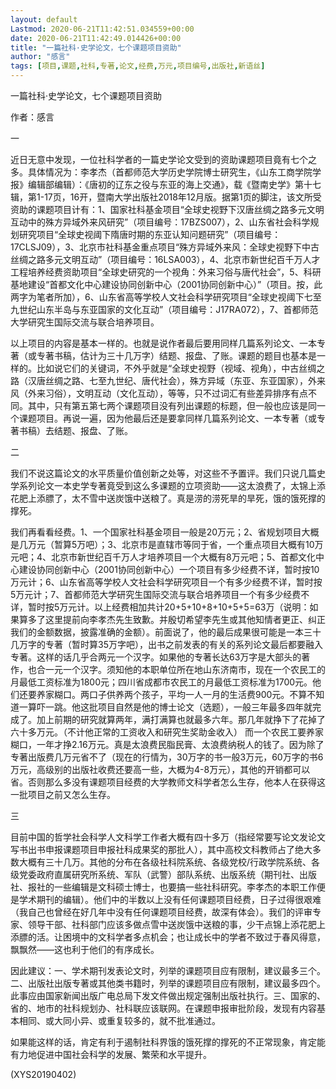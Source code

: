 ```yaml
---
layout: default
Lastmod: 2020-06-21T11:42:51.034559+00:00
date: 2020-06-21T11:42:49.014426+00:00
title: "一篇社科·史学论文，七个课题项目资助"
author: "感言"
tags: [项目,课题,社科,专著,论文,经费,万元,项目编号,出版社,新语丝]
---
```


一篇社科·史学论文，七个课题项目资助

作者：感言

一

近日无意中发现，一位社科学者的一篇史学论文受到的资助课题项目竟有七个之多。具体情况为：李孝杰（首都师范大学历史学院博士研究生，《山东工商学院学报》编辑部编辑）：《唐初的辽东之役与东亚的海上交通》，载《暨南史学》第十七辑，第1-17页，16开，暨南大学出版社2018年12月版。据第1页的脚注，该文所受资助的课题项目计有：1、国家社科基金项目“全球史视野下汉唐丝绸之路多元文明互动中的殊方异域外来风研究”（项目编号：17BZS007），2、山东省社会科学规划研究项目“全球史视阈下隋唐时期的东亚认知问题研究”（项目编号：17CLSJ09），3、北京市社科基金重点项目“殊方异域外来风：全球史视野下中古丝绸之路多元文明互动”（项目编号：16LSA003），4、北京市新世纪百千万人才工程培养经费资助项目“全球史研究的一个视角：外来习俗与唐代社会”，5、科研基地建设“首都文化中心建设协同创新中心（2001协同创新中心）”（项目。按，此两字为笔者所加），6、山东省高等学校人文社会科学研究项目“全球史视阈下七至九世纪山东半岛与东亚国家的文化互动”（项目编号：J17RA072），7、首都师范大学研究生国际交流与联合培养项目。

以上项目的内容是基本一样的。也就是说作者最后要用同样几篇系列论文、一本专著（或专著书稿，估计为三十几万字）结题、报盘、了账。课题的题目也基本是一样的。比如说它们的关键词，不外乎就是“全球史视野（视域、视角），中古丝绸之路（汉唐丝绸之路、七至九世纪、唐代社会），殊方异域（东亚、东亚国家），外来风（外来习俗），文明互动（文化互动），等等，只不过词汇有些差异排序有点不同。其中，只有第五第七两个课题项目没有列出课题的标题，但一般也应该是同一个课题项目。再说一遍，因为他最后还是要拿同样几篇系列论文、一本专著（或专著书稿）去结题、报盘、了账。

二

我们不说这篇论文的水平质量价值创新之处等，对这些不予置评。我们只说几篇史学系列论文一本史学专著竟受到这么多课题的立项资助——这太浪费了，太锦上添花肥上添膘了，太不雪中送炭饿中送粮了。真是涝的涝死旱的旱死，饿的饿死撑的撑死。

我们再看看经费。1、一个国家社科基金项目一般是20万元；2、省规划项目大概是几万元（暂算5万吧）；3、北京市是直辖市等同于省，一个重点项目大概有10万元吧；4、北京市新世纪百千万人才培养项目一个大概有8万元吧；5、首都文化中心建设协同创新中心（2001协同创新中心）一个项目有多少经费不详，暂时按10万元计；6、山东省高等学校人文社会科学研究项目一个有多少经费不详，暂时按5万元计；7、首都师范大学研究生国际交流与联合培养项目一个有多少经费不详，暂时按5万元计。以上经费相加共计20+5+10+8+10+5+5=63万（说明：如果算多了这里提前向李孝杰先生致歉。并殷切希望李先生或其他知情者更正、纠正我们的金额数据，披露准确的金额）。前面说了，他的最后成果很可能是一本三十几万字的专著（暂时算35万字吧），出书之前发表的有关的系列论文最后都要融入专著。这样的话几乎合两元一个汉字。如果他的专著长达63万字是大部头的著作，也合一元一个汉字。须知他的本职单位所在地山东济南市，现在一个农民工的月最低工资标准为1800元；四川省成都市农民工的月最低工资标准为1700元。他们还要养家糊口。两口子供养两个孩子，平均一人一月的生活费900元。不算不知道一算吓一跳。他这批项目自然是他的博士论文（选题），一般三年最多四年就完成了。加上前期的研究就算两年，满打满算也就最多六年。那几年就挣下了花掉了六十多万元。（不计他正常的工资收入和研究生奖助金收入） 而一个农民工要养家糊口，一年才挣2.16万元。真是太浪费民脂民膏、太浪费纳税人的钱了。因为除了专著出版费几万元省不了（现在的行情为，30万字的书一般3万元，60万字的书6万元，高级别的出版社收费还要高一些，大概为4-8万元），其他的开销都可以省。否则那么多没有课题项目经费的大学教师文科学者怎么生存，他本人在获得这一批项目之前又怎么生存。

三

目前中国的哲学社会科学人文科学工作者大概有四十多万（指经常要写论文发论文写书出书申报课题项目申报社科成果奖的那批人），其中高校文科教师占了绝大多数大概有三十几万。其他的分布在各级社科院系统、各级党校/行政学院系统、各级党委政府直属研究所系统、军队（武警）部队系统、出版系统（期刊社、出版社、报社的一些编辑是文科硕士博士，也要搞一些社科研究。李孝杰的本职工作便是学术期刊的编辑）。他们中的半数以上没有任何课题项目经费，日子过得很艰难（我自己也曾经在好几年中没有任何课题项目经费，故深有体会）。我们的评审专家、领导干部、社科部门应该多做点雪中送炭饿中送粮的事，少干点锦上添花肥上添膘的活。让困境中的文科学者多点机会；也让成长中的学者不致过于春风得意，飘飘然——这也利于他们的有序成长。

因此建议：一、学术期刊发表论文时，列举的课题项目应有限制，建议最多三个。二、出版社出版专著或其他类书籍时，列举的课题项目应有限制，建议最多四个。此事应由国家新闻出版广电总局下发文件做出规定强制出版社执行。三、国家的、省的、地市的社科规划办、社科联应该联网。在课题申报审批阶段，发现有内容基本相同、或大同小异、或重复较多的，就不批准通过。

如果能这样的话，肯定有利于遏制社科界饿的饿死撑的撑死的不正常现象，肯定能有力地促进中国社会科学的发展、繁荣和水平提升。

(XYS20190402)

